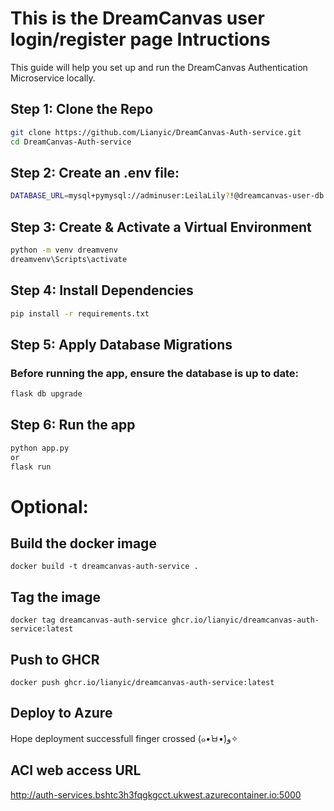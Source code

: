 # This is the DreamCanvas user login/register page Intructions
This guide will help you set up and run the DreamCanvas Authentication Microservice locally.

## Step 1: Clone the Repo
```bash
git clone https://github.com/Lianyic/DreamCanvas-Auth-service.git
cd DreamCanvas-Auth-service
```

## Step 2: Create an .env file:
```bash
DATABASE_URL=mysql+pymysql://adminuser:LeilaLily?!@dreamcanvas-user-db.mysql.database.azure.com/dream_user_db
```

## Step 3: Create & Activate a Virtual Environment
```bash
python -m venv dreamvenv
dreamvenv\Scripts\activate
```

## Step 4: Install Dependencies
```bash
pip install -r requirements.txt
```

## Step 5: Apply Database Migrations
### Before running the app, ensure the database is up to date:
```bash
flask db upgrade
```

## Step 6: Run the app
```bash 
python app.py 
or 
flask run
```

# Optional:
## Build the docker image
```
docker build -t dreamcanvas-auth-service .
```

## Tag the image
```
docker tag dreamcanvas-auth-service ghcr.io/lianyic/dreamcanvas-auth-service:latest
```
## Push to GHCR
```
docker push ghcr.io/lianyic/dreamcanvas-auth-service:latest
```
## Deploy to Azure
Hope deployment successfull finger crossed (๑•̀ㅂ•́)و✧

## ACI web access URL
http://auth-services.bshtc3h3fqgkgcct.ukwest.azurecontainer.io:5000
